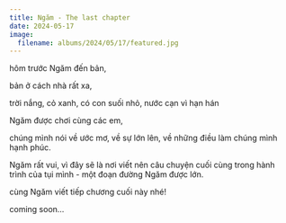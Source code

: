 ```yaml
---
title: Ngăm - The last chapter
date: 2024-05-17
image:
  filename: albums/2024/05/17/featured.jpg
---
```


hôm trước Ngăm đến bản,

bản ở cách nhà rất xa,

trời nắng, cỏ xanh, có con suối nhỏ, nước cạn vì hạn hán

Ngăm được chơi cùng các em,

chúng mình nói về ước mơ, về sự lớn lên, về những điều làm chúng mình hạnh phúc.

Ngăm rất vui, vì đây sẽ là nơi viết nên câu chuyện cuối cùng trong hành trình của tụi mình - một đoạn đường Ngăm được lớn.

cùng Ngăm viết tiếp chương cuối này nhé!

coming soon...
